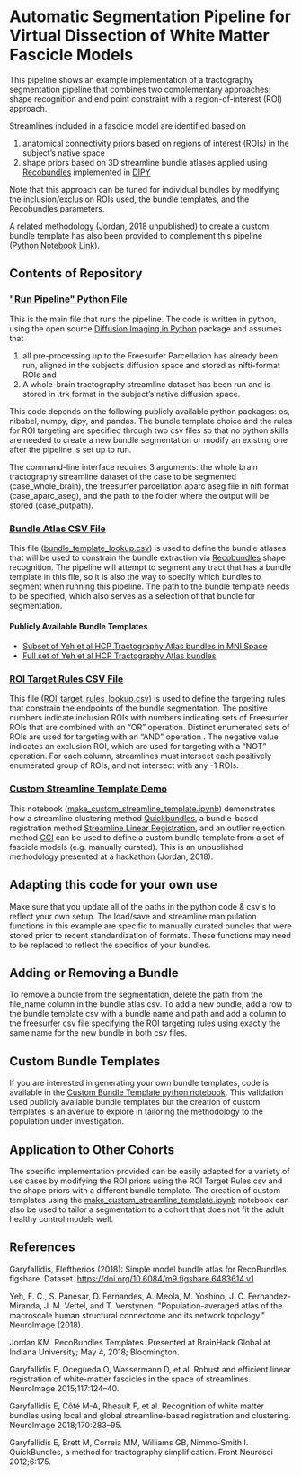 # Automatic Segmentation Pipeline for Virtual Dissection of White Matter Fascicle Models

This pipeline shows an example implementation of a tractography segmentation pipeline that combines two complementary approaches: shape recognition and end point constraint with a region-of-interest (ROI) approach.

Streamlines included in a fascicle model are identified based on
1. anatomical connectivity priors based on regions of interest (ROIs) in the subject’s native space
2. shape priors based on 3D streamline bundle atlases applied using [Recobundles](https://pubmed.ncbi.nlm.nih.gov/28712994/) implemented in [DIPY](https://dipy.org)

Note that this approach can be tuned for individual bundles by modifying the inclusion/exclusion ROIs used, the bundle templates, and the Recobundles parameters.

A related methodology (Jordan, 2018 unpublished) to create a custom bundle template has also been provided to complement this pipeline ([Python Notebook Link](make_custom_streamline_template.ipynb)).

## Contents of Repository

### ["Run Pipeline" Python File](command_line_apply_pipeline_example.py)

This is the main file that runs the pipeline. The code is written in python, using the open source [Diffusion Imaging in Python](https://dipy.org/) package and assumes that
1.  all pre-processing up to the Freesurfer Parcellation has already been run, aligned in the subject’s diffusion space and stored as nifti-format ROIs and
2. A whole-brain tractography streamline dataset has been run and is stored in .trk format in the subject’s native diffusion space.

This code depends on the following publicly available python packages: os, nibabel, numpy, dipy, and pandas. The bundle template choice and the rules for ROI targeting are specified through two csv files so that no python skills are needed to create a new bundle segmentation or modify an existing one after the pipeline is set up to run.

The command-line interface requires 3 arguments: the whole brain tractography streamline dataset of the case to be segmented (case_whole_brain), the freesurfer parcellation aparc aseg file in nift format (case_aparc_aseg), and the path to the folder where the output will be stored (case_putpath).

### [Bundle Atlas CSV File](bundle_template_lookup.csv)
This file ([bundle_template_lookup.csv](bundle_template_lookup.csv)) is used to define the bundle atlases that will be used to constrain the bundle extraction via [Recobundles](https://pubmed.ncbi.nlm.nih.gov/28712994/) shape recognition. The pipeline will attempt to segment any tract that has a bundle template in this file, so it is also the way to specify which bundles to segment when running this pipeline. The path to the bundle template needs to be specified, which also serves as a selection of that bundle for segmentation.

#### Publicly Available Bundle Templates
- [Subset of Yeh et al HCP Tractography Atlas bundles in MNI Space](https://figshare.com/articles/Simple_model_bundle_atlas_for_RecoBundles/6483614)
- [Full set of Yeh et al HCP Tractography Atlas bundles](http://brain.labsolver.org/diffusion-mri-templates/tractography)

### [ROI Target Rules CSV File](ROI_target_rules_lookup.csv)
This file ([ROI_target_rules_lookup.csv](ROI_target_rules_lookup.csv)) is used to define the targeting rules that constrain the endpoints of the bundle segmentation. The positive numbers indicate inclusion ROIs with numbers indicating sets of Freesurfer ROIs that are combined with an “OR” operation. Distinct enumerated sets of ROIs are used for targeting with an “AND” operation . The negative value indicates an exclusion ROI, which are used for targeting with a “NOT” operation. For each column, streamlines must intersect each positively enumerated group of ROIs, and not intersect with any -1 ROIs.  


### [Custom Streamline Template Demo](make_custom_streamline_template.ipynb)
This notebook ([make_custom_streamline_template.ipynb](make_custom_streamline_template.ipynb)) demonstrates how a streamline clustering method [Quickbundles](https://www.ncbi.nlm.nih.gov/pmc/articles/PMC3518823/), a bundle-based registration method [Streamline Linear Registration](https://www.sciencedirect.com/science/article/abs/pii/S1053811915003961), and an outlier rejection method [CCI](https://pubmed.ncbi.nlm.nih.gov/28940825/) can be used to define a custom bundle template from a set of fascicle models (e.g. manually curated). This is an unpublished methodology presented at a hackathon (Jordan, 2018).

## Adapting this code for your own use
Make sure that you update all of the paths in the python code & csv's to reflect your own setup. The load/save and streamline manipulation functions in this example are specific to manually curated bundles that were stored prior to recent standardization of formats. These functions may need to be replaced to reflect the specifics of your bundles.

## Adding or Removing a Bundle
To remove a bundle from the segmentation, delete the path from the file_name column in the bundle atlas csv. To add a new bundle, add a row to the bundle template csv with a bundle name and path and add a column to the freesurfer csv file specifying the ROI targeting rules using exactly the same name for the new bundle in both csv files.

## Custom Bundle Templates
If you are interested in generating your own bundle templates, code is available in the [Custom Bundle Template python notebook](make_custom_streamline_template.ipynb). This validation used publicly available bundle templates but the creation of custom templates is an avenue to explore in tailoring the methodology to the population under investigation.

## Application to Other Cohorts
The specific implementation provided can be easily adapted for a variety of use cases by modifying the ROI priors using the ROI Target Rules csv and the shape priors with a different bundle template. The creation of custom templates using the [make_custom_streamline_template.ipynb](make_custom_streamline_template.ipynb) notebook can also be used to tailor a segmentation to a cohort that does not fit the adult healthy control models well.

## References

Garyfallidis, Eleftherios (2018): Simple model bundle atlas for RecoBundles. figshare. Dataset. https://doi.org/10.6084/m9.figshare.6483614.v1

Yeh, F. C., S. Panesar, D. Fernandes, A. Meola, M. Yoshino, J. C. Fernandez-Miranda, J. M. Vettel, and T. Verstynen. "Population-averaged atlas of the macroscale human structural connectome and its network topology." NeuroImage (2018).

Jordan KM. RecoBundles Templates. Presented at BrainHack Global at Indiana University; May 4, 2018; Bloomington.

Garyfallidis E, Ocegueda O, Wassermann D, et al. Robust and efficient linear registration of white-matter fascicles in the space of streamlines. NeuroImage 2015;117:124–40.

Garyfallidis E, Côté M-A, Rheault F, et al. Recognition of white matter bundles using local and global streamline-based registration and clustering. NeuroImage 2018;170:283–95.

Garyfallidis E, Brett M, Correia MM, Williams GB, Nimmo-Smith I. QuickBundles, a method for tractography simplification. Front Neurosci 2012;6:175.
